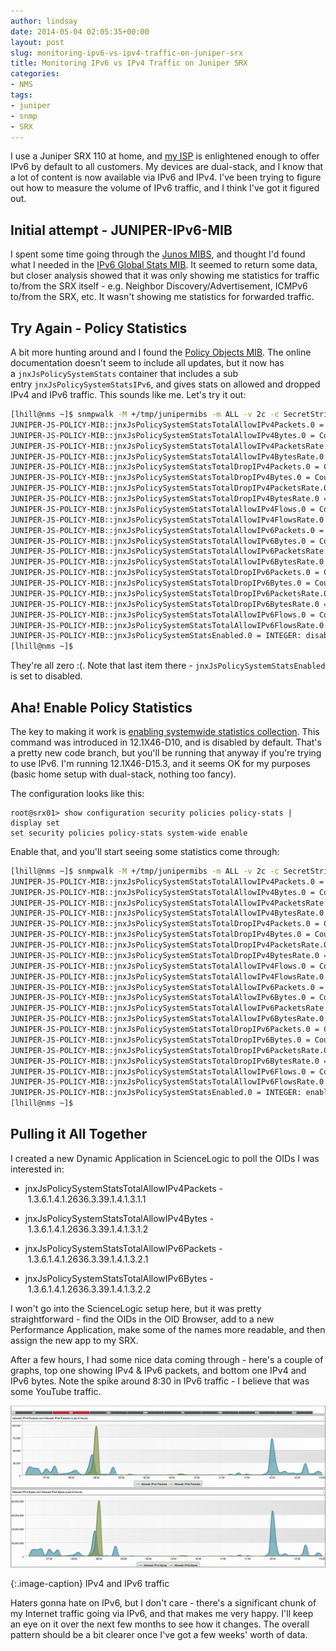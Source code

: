 ```yaml
---
author: lindsay
date: 2014-05-04 02:05:35+00:00
layout: post
slug: monitoring-ipv6-vs-ipv4-traffic-on-juniper-srx
title: Monitoring IPv6 vs IPv4 Traffic on Juniper SRX
categories:
- NMS
tags:
- juniper
- snmp
- SRX
---
```


I use a Juniper SRX 110 at home, and [my ISP](http://www.snap.net.nz/) is enlightened enough to offer IPv6 by default to all customers. My devices are dual-stack, and I know that a lot of content is now available via IPv6 and IPv4. I've been trying to figure out how to measure the volume of IPv6 traffic, and I think I've got it figured out.



## Initial attempt - JUNIPER-IPv6-MIB


I spent some time going through the [Junos MIBS](http://www.juniper.net/techpubs/en_US/junos12.1/topics/concept/juniper-specific-mibs-junos-nm.html), and thought I'd found what I needed in the [IPv6 Global Stats MIB](http://www.juniper.net/techpubs/en_US/junos12.1/topics/reference/general/jnx-ipv6-global-stats.html). It seemed to return some data, but closer analysis showed that it was only showing me statistics for traffic to/from the SRX itself - e.g. Neighbor Discovery/Advertisement, ICMPv6 to/from the SRX, etc. It wasn't showing me statistics for forwarded traffic.


## Try Again - Policy Statistics


A bit more hunting around and I found the [Policy Objects MIB](http://www.juniper.net/techpubs/en_US/junos12.1/topics/concept/mib-policy-objects-junos-overview.html). The online documentation doesn't seem to include all updates, but it now has a `jnxJsPolicySystemStats` container that includes a sub entry `jnxJsPolicySystemStatsIPv6`, and gives stats on allowed and dropped IPv4 and IPv6 traffic. This sounds like me. Let's try it out:


```bash
[lhill@nms ~]$ snmpwalk -M +/tmp/junipermibs -m ALL -v 2c -c SecretString 192.0.2.1 .1.3.6.1.4.1.2636.3.39.1.4.1.3
JUNIPER-JS-POLICY-MIB::jnxJsPolicySystemStatsTotalAllowIPv4Packets.0 = Counter64: 0
JUNIPER-JS-POLICY-MIB::jnxJsPolicySystemStatsTotalAllowIPv4Bytes.0 = Counter64: 0
JUNIPER-JS-POLICY-MIB::jnxJsPolicySystemStatsTotalAllowIPv4PacketsRate.0 = Gauge32: 0
JUNIPER-JS-POLICY-MIB::jnxJsPolicySystemStatsTotalAllowIPv4BytesRate.0 = Gauge32: 0
JUNIPER-JS-POLICY-MIB::jnxJsPolicySystemStatsTotalDropIPv4Packets.0 = Counter64: 0
JUNIPER-JS-POLICY-MIB::jnxJsPolicySystemStatsTotalDropIPv4Bytes.0 = Counter64: 0
JUNIPER-JS-POLICY-MIB::jnxJsPolicySystemStatsTotalDropIPv4PacketsRate.0 = Gauge32: 0
JUNIPER-JS-POLICY-MIB::jnxJsPolicySystemStatsTotalDropIPv4BytesRate.0 = Gauge32: 0
JUNIPER-JS-POLICY-MIB::jnxJsPolicySystemStatsTotalAllowIPv4Flows.0 = Counter64: 0
JUNIPER-JS-POLICY-MIB::jnxJsPolicySystemStatsTotalAllowIPv4FlowsRate.0 = Gauge32: 0
JUNIPER-JS-POLICY-MIB::jnxJsPolicySystemStatsTotalAllowIPv6Packets.0 = Counter64: 0
JUNIPER-JS-POLICY-MIB::jnxJsPolicySystemStatsTotalAllowIPv6Bytes.0 = Counter64: 0
JUNIPER-JS-POLICY-MIB::jnxJsPolicySystemStatsTotalAllowIPv6PacketsRate.0 = Gauge32: 0
JUNIPER-JS-POLICY-MIB::jnxJsPolicySystemStatsTotalAllowIPv6BytesRate.0 = Gauge32: 0
JUNIPER-JS-POLICY-MIB::jnxJsPolicySystemStatsTotalDropIPv6Packets.0 = Counter64: 0
JUNIPER-JS-POLICY-MIB::jnxJsPolicySystemStatsTotalDropIPv6Bytes.0 = Counter64: 0
JUNIPER-JS-POLICY-MIB::jnxJsPolicySystemStatsTotalDropIPv6PacketsRate.0 = Gauge32: 0
JUNIPER-JS-POLICY-MIB::jnxJsPolicySystemStatsTotalDropIPv6BytesRate.0 = Gauge32: 0
JUNIPER-JS-POLICY-MIB::jnxJsPolicySystemStatsTotalAllowIPv6Flows.0 = Counter64: 0
JUNIPER-JS-POLICY-MIB::jnxJsPolicySystemStatsTotalAllowIPv6FlowsRate.0 = Gauge32: 0
JUNIPER-JS-POLICY-MIB::jnxJsPolicySystemStatsEnabled.0 = INTEGER: disabled(2)
[lhill@nms ~]$
```


They're all zero :(. Note that last item there - `jnxJsPolicySystemStatsEnabled` is set to disabled.



## Aha! Enable Policy Statistics



The key to making it work is [enabling systemwide statistics collection](http://www.juniper.net/techpubs/en_US/junos12.1x46/topics/reference/configuration-statement/policy-stats-edit-security.html). This command was introduced in 12.1X46-D10, and is disabled by default. That's a pretty new code branch, but you'll be running that anyway if you're trying to use IPv6. I'm running 12.1X46-D15.3, and it seems OK for my purposes (basic home setup with dual-stack, nothing too fancy).

The configuration looks like this:


```text
root@srx01> show configuration security policies policy-stats | display set       
set security policies policy-stats system-wide enable
```


Enable that, and you'll start seeing some statistics come through:


```bash
[lhill@nms ~]$ snmpwalk -M +/tmp/junipermibs -m ALL -v 2c -c SecretString 192.0.2.1 .1.3.6.1.4.1.2636.3.39.1.4.1.3
JUNIPER-JS-POLICY-MIB::jnxJsPolicySystemStatsTotalAllowIPv4Packets.0 = Counter64: 571220
JUNIPER-JS-POLICY-MIB::jnxJsPolicySystemStatsTotalAllowIPv4Bytes.0 = Counter64: 314942594
JUNIPER-JS-POLICY-MIB::jnxJsPolicySystemStatsTotalAllowIPv4PacketsRate.0 = Gauge32: 12
JUNIPER-JS-POLICY-MIB::jnxJsPolicySystemStatsTotalAllowIPv4BytesRate.0 = Gauge32: 1098
JUNIPER-JS-POLICY-MIB::jnxJsPolicySystemStatsTotalDropIPv4Packets.0 = Counter64: 0
JUNIPER-JS-POLICY-MIB::jnxJsPolicySystemStatsTotalDropIPv4Bytes.0 = Counter64: 0
JUNIPER-JS-POLICY-MIB::jnxJsPolicySystemStatsTotalDropIPv4PacketsRate.0 = Gauge32: 0
JUNIPER-JS-POLICY-MIB::jnxJsPolicySystemStatsTotalDropIPv4BytesRate.0 = Gauge32: 0
JUNIPER-JS-POLICY-MIB::jnxJsPolicySystemStatsTotalAllowIPv4Flows.0 = Counter64: 24635
JUNIPER-JS-POLICY-MIB::jnxJsPolicySystemStatsTotalAllowIPv4FlowsRate.0 = Gauge32: 0
JUNIPER-JS-POLICY-MIB::jnxJsPolicySystemStatsTotalAllowIPv6Packets.0 = Counter64: 154703
JUNIPER-JS-POLICY-MIB::jnxJsPolicySystemStatsTotalAllowIPv6Bytes.0 = Counter64: 113836855
JUNIPER-JS-POLICY-MIB::jnxJsPolicySystemStatsTotalAllowIPv6PacketsRate.0 = Gauge32: 0
JUNIPER-JS-POLICY-MIB::jnxJsPolicySystemStatsTotalAllowIPv6BytesRate.0 = Gauge32: 0
JUNIPER-JS-POLICY-MIB::jnxJsPolicySystemStatsTotalDropIPv6Packets.0 = Counter64: 0
JUNIPER-JS-POLICY-MIB::jnxJsPolicySystemStatsTotalDropIPv6Bytes.0 = Counter64: 0
JUNIPER-JS-POLICY-MIB::jnxJsPolicySystemStatsTotalDropIPv6PacketsRate.0 = Gauge32: 0
JUNIPER-JS-POLICY-MIB::jnxJsPolicySystemStatsTotalDropIPv6BytesRate.0 = Gauge32: 0
JUNIPER-JS-POLICY-MIB::jnxJsPolicySystemStatsTotalAllowIPv6Flows.0 = Counter64: 1235
JUNIPER-JS-POLICY-MIB::jnxJsPolicySystemStatsTotalAllowIPv6FlowsRate.0 = Gauge32: 0
JUNIPER-JS-POLICY-MIB::jnxJsPolicySystemStatsEnabled.0 = INTEGER: enabled(1)
[lhill@nms ~]$
```


## Pulling it All Together


I created a new Dynamic Application in ScienceLogic to poll the OIDs I was interested in:


  * jnxJsPolicySystemStatsTotalAllowIPv4Packets - 1.3.6.1.4.1.2636.3.39.1.4.1.3.1.1

  * jnxJsPolicySystemStatsTotalAllowIPv4Bytes - 1.3.6.1.4.1.2636.3.39.1.4.1.3.1.2

  * jnxJsPolicySystemStatsTotalAllowIPv6Packets - 1.3.6.1.4.1.2636.3.39.1.4.1.3.2.1

  * jnxJsPolicySystemStatsTotalAllowIPv6Bytes - 1.3.6.1.4.1.2636.3.39.1.4.1.3.2.2


I won't go into the ScienceLogic setup here, but it was pretty straightforward - find the OIDs in the OID Browser, add to a new Performance Application, make some of the names more readable, and then assign the new app to my SRX.

After a few hours, I had some nice data coming through - here's a couple of graphs, top one showing IPv4 & IPv6 packets, and bottom one IPv4 and IPv6 bytes. Note the spike around 8:30 in IPv6 traffic - I believe that was some YouTube traffic.

[![IPv4 and IPv6 traffic](/assets/2014/05/SRX-IPv4-and-IPv6.png)](/assets/2014/05/SRX-IPv4-and-IPv6.png)

{:.image-caption}
IPv4 and IPv6 traffic

Haters gonna hate on IPv6, but I don't care - there's a significant chunk of my Internet traffic going via IPv6, and that makes me very happy. I'll keep an eye on it over the next few months to see how it changes. The overall pattern should be a bit clearer once I've got a few weeks' worth of data.
